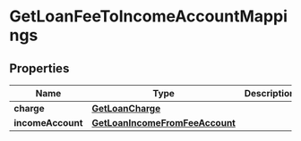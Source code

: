 

# GetLoanFeeToIncomeAccountMappings


## Properties

| Name | Type | Description | Notes |
|------------ | ------------- | ------------- | -------------|
|**charge** | [**GetLoanCharge**](GetLoanCharge.md) |  |  [optional] |
|**incomeAccount** | [**GetLoanIncomeFromFeeAccount**](GetLoanIncomeFromFeeAccount.md) |  |  [optional] |



